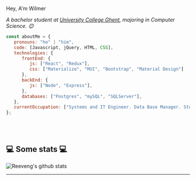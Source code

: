 Hey, A'm Wilmer


<p><em>A bachelor student at <a href="https://hogent.be">University College Ghent</a>, majoring in Computer Science. 😊</br>
</em></p>


```javascript
const aboutMe = {
   pronouns: "he" | "him",
   code: [Javascript, jQuery, HTML, CSS],
   technologies: {
      frontEnd: {
         js: ["React", "Redux"],
         css: ["Materialize", "MUI", "Bootstrap", "Material Design"]
      },
      backEnd: {
         js: ["Node", "Express"],
      },
      databases: ["Postgres", "mySQL", "SQLServer"],
   },
   currentOccupation: ["Systems and IT Engineer. Data Base Manager. Student at Henry. Available for job opportunities."]
};
```
</br></br>
<h2>💻 Some stats 💻</h2>

![Reeveng's github stats](https://github-readme-stats.vercel.app/api?username=reeveng&show_icons=true&title_color=fff&icon_color=79ff97&text_color=9f9f9f&bg_color=151515)

---
